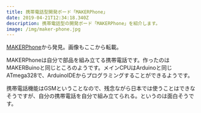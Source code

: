 ```yaml
---
title: 携帯電話型開発ボード「MAKERPhone」
date: 2019-04-21T12:34:18.340Z
description: 携帯電話型の開発ボード「MAKERPhone」を紹介します。
image: /img/maker-phone.jpg
---
```

[MAKERPhone](https://www.makerbuino.com/makerphone/)から発見。画像もここから転載。

MAKERPhoneは自分で部品を組み立てる携帯電話です。作ったのはMAKERBuinoと同じところのようです。メインCPUはArduinoと同じATmega328で、ArduinoIDEからプログラミングすることができるようです。

携帯電話機能はGSMということなので、残念ながら日本では使うことはできなそうですが、自分の携帯電話を自分で組み立てられる。というのは面白そうです。
